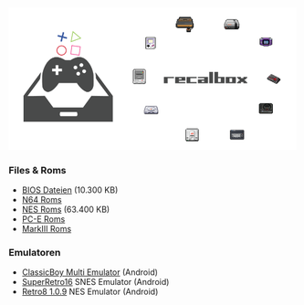 
<img src="https://raw.githubusercontent.com/EmuZONE/RecalBox-Files/master/docs/diy2.png">

<h3>Files & Roms</h3>

* <a href="https://github.com/EmuZONE/RecalBox-Files/raw/master/BIOS/Bios.7z">BIOS Dateien</a> (10.300 KB)
* <a href="https://github.com/EmuZONE/Nintendo-64/archive/master.zip">N64 Roms</a> 
* <a href="https://github.com/EmuZONE/FamiCom/archive/master.zip">NES Roms</a> (63.400 KB)
* <a href="https://github.com/EmuZONE/PC-Engine/archive/master.zip">PC-E Roms</a>
* <a href="https://github.com/EmuZONE/Mark-III/archive/master.zip">MarkIII Roms</a>

<h3>Emulatoren</h3>

* <a href="https://github.com/EmuZONE/RecalBox-Files/raw/master/Android/ClassicBoy_Full_v2.0.3.zip">ClassicBoy Multi Emulator</a> (Android)
* <a href=”https://github.com/EmuZONE/RecalBox-Files/raw/master/Android/SuperGNES.apk”>SuperRetro16</a> SNES Emulator (Android)
* <a href=”https://github.com/EmuZONE/RecalBox-Files/raw/master/Android/Retro8-1.0.9.apk”>Retro8 1.0.9</a> NES Emulator (Android)
